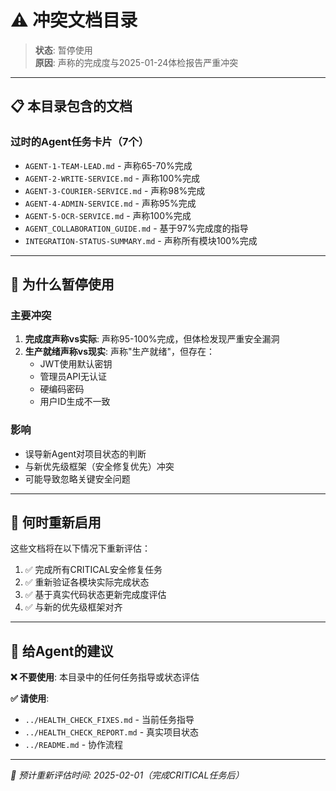 # ⚠️ 冲突文档目录

> **状态**: 暂停使用  
> **原因**: 声称的完成度与2025-01-24体检报告严重冲突

---

## 📋 本目录包含的文档

### 过时的Agent任务卡片（7个）
- `AGENT-1-TEAM-LEAD.md` - 声称65-70%完成
- `AGENT-2-WRITE-SERVICE.md` - 声称100%完成
- `AGENT-3-COURIER-SERVICE.md` - 声称98%完成  
- `AGENT-4-ADMIN-SERVICE.md` - 声称95%完成
- `AGENT-5-OCR-SERVICE.md` - 声称100%完成
- `AGENT_COLLABORATION_GUIDE.md` - 基于97%完成度的指导
- `INTEGRATION-STATUS-SUMMARY.md` - 声称所有模块100%完成

---

## 🚨 为什么暂停使用

### 主要冲突
1. **完成度声称vs实际**: 声称95-100%完成，但体检发现严重安全漏洞
2. **生产就绪声称vs现实**: 声称"生产就绪"，但存在：
   - JWT使用默认密钥
   - 管理员API无认证
   - 硬编码密码
   - 用户ID生成不一致

### 影响
- 误导新Agent对项目状态的判断
- 与新优先级框架（安全修复优先）冲突
- 可能导致忽略关键安全问题

---

## 🔄 何时重新启用

这些文档将在以下情况下重新评估：

1. ✅ 完成所有CRITICAL安全修复任务
2. ✅ 重新验证各模块实际完成状态
3. ✅ 基于真实代码状态更新完成度评估
4. ✅ 与新的优先级框架对齐

---

## 📝 给Agent的建议

**❌ 不要使用**: 本目录中的任何任务指导或状态评估

**✅ 请使用**: 
- `../HEALTH_CHECK_FIXES.md` - 当前任务指导
- `../HEALTH_CHECK_REPORT.md` - 真实项目状态
- `../README.md` - 协作流程

---

*📅 预计重新评估时间: 2025-02-01（完成CRITICAL任务后）*
